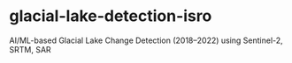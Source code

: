 # glacial-lake-detection-isro
AI/ML-based Glacial Lake Change Detection (2018–2022) using Sentinel-2, SRTM, SAR
